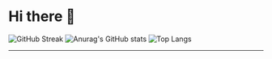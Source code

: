 # Hi there 👋

![GitHub Streak](https://streak-stats.demolab.com?user=duong2024&theme=dark&date_format=j%20M%5B%20Y%5D)
![Anurag's GitHub stats](https://github-readme-stats.vercel.app/api?username=duong2024&show_icons=true&theme=dark)
![Top Langs](https://github-readme-stats.vercel.app/api/top-langs/?username=duong2024&layout=compact&theme=dark)


---
